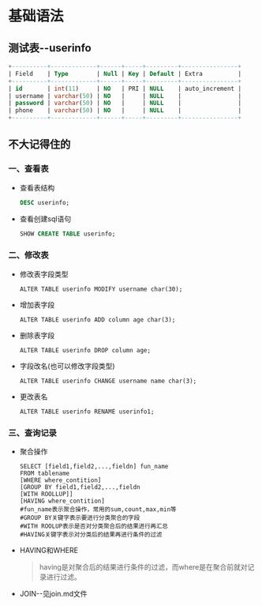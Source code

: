 # 基础语法

## 测试表--userinfo

```sql
+----------+-------------+------+-----+---------+----------------+
| Field    | Type        | Null | Key | Default | Extra          |
+----------+-------------+------+-----+---------+----------------+
| id       | int(11)     | NO   | PRI | NULL    | auto_increment |
| username | varchar(50) | NO   |     | NULL    |                |
| password | varchar(50) | NO   |     | NULL    |                |
| phone    | varchar(50) | NO   |     | NULL    |                |
+----------+-------------+------+-----+---------+----------------+
```

## 不大记得住的

### 一、查看表

* 查看表结构

  ```sql
  DESC userinfo;
  ```

* 查看创建sql语句

  ```sql
  SHOW CREATE TABLE userinfo;
  ```

### 二、修改表

* 修改表字段类型

  ```mysql
  ALTER TABLE userinfo MODIFY username char(30);
  ```

* 增加表字段

  ```mysql
  ALTER TABLE userinfo ADD column age char(3);
  ```

* 删除表字段

  ```mysql
  ALTER TABLE userinfo DROP column age;
  ```

* 字段改名(也可以修改字段类型)

  ```mysql
  ALTER TABLE userinfo CHANGE username name char(3);
  ```

* 更改表名

  ```mysql
  ALTER TABLE userinfo RENAME userinfo1;
  ```

### 三、查询记录

* 聚合操作

  ```mysql
  SELECT [field1,field2,...,fieldn] fun_name
  FROM tablename
  [WHERE where_contition]
  [GROUP BY field1,field2,...,fieldn
  [WITH ROOLLUP]]
  [HAVING where_contition]
  #fun_name表示聚合操作，常用的sum,count,max,min等
  #GROUP BY关键字表示要进行分类聚合的字段
  #WITH ROOLUP表示是否对分类聚合后的结果进行再汇总
  #HAVING关键字表示对分类后的结果再进行条件的过滤
  ```

* HAVING和WHERE

  > having是对聚合后的结果进行条件的过滤，而where是在聚合前就对记录进行过滤。

* JOIN--见join.md文件

  
